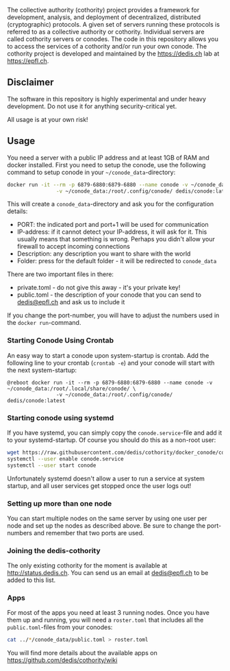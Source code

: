 The collective authority (cothority) project provides a framework for development, analysis, and deployment of decentralized, distributed (cryptographic) protocols. A given set of servers running these protocols is referred to as a collective authority or cothority. Individual servers are called cothority servers or conodes. The code in this repository allows you to access the services of a cothority and/or run your own conode. The cothority project is developed and maintained by the https://dedis.ch lab at https://epfl.ch.

## Disclaimer

The software in this repository is highly experimental and under heavy development. Do not use it for anything security-critical yet.

All usage is at your own risk!

## Usage

You need a server with a public IP address and at least 1GB of RAM and docker installed. First you need to setup the conode, use the following command to setup conode in your `~/conode_data`-directory:

```bash
docker run -it --rm -p 6879-6880:6879-6880 --name conode -v ~/conode_data:/root/.local/share/conode/ \
          	    -v ~/conode_data:/root/.config/conode/ dedis/conode:latest
```

This will create a `conode_data`-directory and ask you for the configuration details:
- PORT: the indicated port and port+1 will be used for communication
- IP-address: if it cannot detect your IP-address, it will ask for it. This usually means that something is wrong. Perhaps you didn't allow your firewall to accept incoming connections
- Description: any description you want to share with the world
- Folder: press <enter> for the default folder - it will be redirected to `conode_data`

There are two important files in there:
- private.toml - do not give this away - it's your private key!
- public.toml - the description of your conode that you can send to dedis@epfl.ch and ask us to include it

If you change the port-number, you will have to adjust the numbers
used in the `docker run`-command.

### Starting Conode Using Crontab

An easy way to start a conode upon system-startup is crontab. Add the following line to your crontab (`crontab -e`) and your conode will start with the next system-startup:

```
@reboot docker run -it --rm -p 6879-6880:6879-6880 --name conode -v ~/conode_data:/root/.local/share/conode/ \
          	    -v ~/conode_data:/root/.config/conode/ dedis/conode:latest
```

### Starting conode using systemd

If you have systemd, you can simply copy the `conode.service`-file and add it to your systemd-startup. Of course you should do this as a non-root user:

```bash
wget https://raw.githubusercontent.com/dedis/cothority/docker_conode/conode/conode.service
systemctl --user enable conode.service
systemctl --user start conode
```

Unfortunately systemd doesn't allow a user to run a service at system startup, and all user services get stopped once the user logs out!

### Setting up more than one node

You can start multiple nodes on the same server by using one user per node and set up the nodes as described above. Be sure to change the port-numbers and remember that two ports are used. 

### Joining the dedis-cothority

The only existing cothority for the moment is available at http://status.dedis.ch. You can send us an email at dedis@epfl.ch to be added to this list.

### Apps

For most of the apps you need at least 3 running nodes. Once you have them up and running, you will need a `roster.toml` that includes all the `public.toml`-files from your conodes:

```bash
cat ../*/conode_data/public.toml > roster.toml
```

You will find more details about the available apps on https://github.com/dedis/cothority/wiki